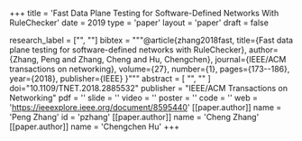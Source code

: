 +++
title = 'Fast Data Plane Testing for Software-Defined Networks With RuleChecker'
date = 2019
type = 'paper'
layout = 'paper'
draft = false

research_label = ["", ""]
bibtex = """@article{zhang2018fast,
  title={Fast data plane testing for software-defined networks with RuleChecker},
  author={Zhang, Peng and Zhang, Cheng and Hu, Chengchen},
  journal={IEEE/ACM transactions on networking},
  volume={27},
  number={1},
  pages={173--186},
  year={2018},
  publisher={IEEE}
}"""
abstract = [
    "",
    ""
]
doi="10.1109/TNET.2018.2885532"
publisher = "IEEE/ACM Transactions on Networking"
pdf = ''
slide = ''
video = ''
poster = ''
code = ''
web = 'https://ieeexplore.ieee.org/document/8595440'
[[paper.author]]
    name = 'Peng Zhang'
    id = 'pzhang'
[[paper.author]]
    name = 'Cheng Zhang'
[[paper.author]]
    name = 'Chengchen Hu'
+++
